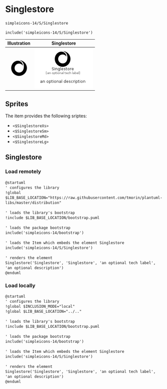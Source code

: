 # Singlestore


```text
simpleicons-14/S/Singlestore
```

```text
include('simpleicons-14/S/Singlestore')
```



| Illustration | Singlestore |
| :---: | :---: |
| ![illustration for Illustration](../../simpleicons-14/S/Singlestore.png) | ![illustration for Singlestore](../../simpleicons-14/S/Singlestore.Local.png) |



## Sprites
The item provides the following sriptes:

- `<$SinglestoreXs>`
- `<$SinglestoreSm>`
- `<$SinglestoreMd>`
- `<$SinglestoreLg>`





## Singlestore

### Load remotely
```plantuml
@startuml
' configures the library
!global $LIB_BASE_LOCATION="https://raw.githubusercontent.com/tmorin/plantuml-libs/master/distribution"

' loads the library's bootstrap
!include $LIB_BASE_LOCATION/bootstrap.puml

' loads the package bootstrap
include('simpleicons-14/bootstrap')

' loads the Item which embeds the element Singlestore
include('simpleicons-14/S/Singlestore')

' renders the element
Singlestore('Singlestore', 'Singlestore', 'an optional tech label', 'an optional description')
@enduml
```

### Load locally
```plantuml
@startuml
' configures the library
!global $INCLUSION_MODE="local"
!global $LIB_BASE_LOCATION="../.."

' loads the library's bootstrap
!include $LIB_BASE_LOCATION/bootstrap.puml

' loads the package bootstrap
include('simpleicons-14/bootstrap')

' loads the Item which embeds the element Singlestore
include('simpleicons-14/S/Singlestore')

' renders the element
Singlestore('Singlestore', 'Singlestore', 'an optional tech label', 'an optional description')
@enduml
```

